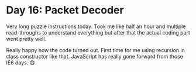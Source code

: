 # Day 16: Packet Decoder

Very long puzzle instructions today. Took me like half an hour and multiple read-throughs to understand everything but after that the actual coding part went pretty well.

Really happy how the code turned out. First time for me using recursion in class constructor like that. JavaScript has really gone forward from those IE6 days. :smile:
